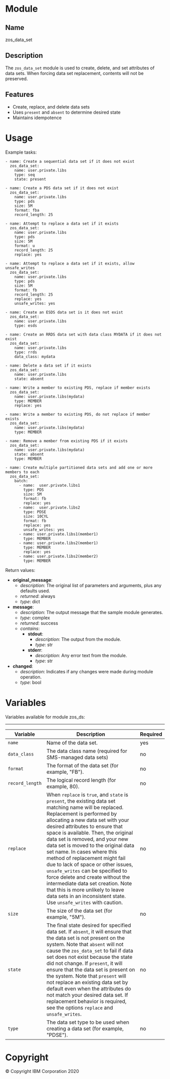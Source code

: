 Module
============
Name
-----------
zos_data_set


Description 
-----------

The `zos_data_set` module is used to create, delete, and set attributes of data sets.
When forcing data set replacement, contents will not be preserved.

Features
--------
* Create, replace, and delete data sets
* Uses `present` and `absent` to determine desired state
* Maintains idempotence


Usage
=====

Example tasks:  
```
- name: Create a sequential data set if it does not exist
  zos_data_set:
    name: user.private.libs
    type: seq
    state: present
```
```
- name: Create a PDS data set if it does not exist
  zos_data_set:
    name: user.private.libs
    type: pds
    size: 5M
    format: fba
    record_length: 25
```
```
- name: Attempt to replace a data set if it exists
  zos_data_set:
    name: user.private.libs
    type: pds
    size: 5M
    format: u
    record_length: 25
    replace: yes
```
```
- name: Attempt to replace a data set if it exists, allow unsafe_writes
  zos_data_set:
    name: user.private.libs
    type: pds
    size: 5M
    format: fb
    record_length: 25
    replace: yes
    unsafe_writes: yes
```
```
- name: Create an ESDS data set is it does not exist
  zos_data_set:
    name: user.private.libs
    type: esds
```
```
- name: Create an RRDS data set with data class MYDATA if it does not exist
  zos_data_set:
    name: user.private.libs
    type: rrds
    data_class: mydata
```
```
- name: Delete a data set if it exists
  zos_data_set:
    name: user.private.libs
    state: absent
```
```
- name: Write a member to existing PDS, replace if member exists
  zos_data_set:
    name: user.private.libs(mydata)
    type: MEMBER
    replace: yes
```
```
- name: Write a member to existing PDS, do not replace if member exists
  zos_data_set:
    name: user.private.libs(mydata)
    type: MEMBER
```
```
- name: Remove a member from existing PDS if it exists
  zos_data_set:
    name: user.private.libs(mydata)
    state: absent
    type: MEMBER   
```
```
- name: Create multiple partitioned data sets and add one or more members to each
  zos_data_set:
    batch:
      - name:  user.private.libs1
        type: PDS
        size: 5M
        format: fb
        replace: yes
      - name:  user.private.libs2
        type: PDSE
        size: 10CYL
        format: fb
        replace: yes
        unsafe_writes: yes
      - name: user.private.libs1(member1)
        type: MEMBER
      - name: user.private.libs2(member1)
        type: MEMBER
        replace: yes
      - name: user.private.libs2(member2)
        type: MEMBER
```

Return values:

* __original_message__:
  * _description_: The original list of parameters and arguments, plus any defaults used.
  * _returned_: always
  * _type_: dict
* __message__:
  * _description_: The output message that the sample module generates.
  * _type_: complex
  * _returned_: success
  * _contains_:
    * __stdout__:
      * _description_: The output from the module.
      * _type_: str
    * __stderr__: 
      * _description_: Any error text from the module.
      * _type_: str
* __changed__: 
  * _description_: Indicates if any changes were made during module operation.
  * _type_: bool

Variables
=========

Variables available for module zos_ds:

-------

| Variable        | Description                                                                                                                                                                                                                                                                                                                                                                                                                                                                                                                                                                                                                                              | Required |
| --------------- | -------------------------------------------------------------------------------------------------------------------------------------------------------------------------------------------------------------------------------------------------------------------------------------------------------------------------------------------------------------------------------------------------------------------------------------------------------------------------------------------------------------------------------------------------------------------------------------------------------------------------------------------------------- | -------- |
| `name`          | Name of the data set.                                                                                                                                                                                                                                                                                                                                                                                                                                                                                                                                                                                                                                    | yes      |
| `data_class`    | The data class name (required for SMS-managed data sets)                                                                                                                                                                                                                                                                                                                                                                                                                                                                                                                                                                                                 | no       |
| `format`        | The format of the data set (for example, "FB").                                                                                                                                                                                                                                                                                                                                                                                                                                                                                                                                                                                                          | no       |
| `record_length` | The logical record length (for example, 80).                                                                                                                                                                                                                                                                                                                                                                                                                                                                                                                                                                                                             | no       |
| `replace`       | When `replace` is `true`, and `state` is `present`, the existing data set matching name will be replaced. Replacement is performed by allocating a new data set with your desired attributes to ensure that space is available. Then, the original data set is removed, and your new data set is moved to the original data set name. In cases where this method of replacement might fail due to lack of space or other issues,  `unsafe_writes` can be specified to force delete and create without the intermediate data set creation. Note that this is more unlikely to leave data sets in an inconsistent state. Use `unsafe_writes` with caution. | no       |
| `size`          | The size of the data set (for example, "5M").                                                                                                                                                                                                                                                                                                                                                                                                                                                                                                                                                                                                            | no       |
| `state`         | The final state desired for specified data set. If `absent`, it will ensure that the data set is not present on the system. Note that `absent` will not cause the `zos_data_set` to fail if data set does not exist because the state did not change. If `present`, it will ensure that the data set is present on the system. Note that `present` will not replace an existing data set by default even when the attributes do not match your desired data set. If replacement behavior is required, see the options `replace` and `unsafe_writes`.                                                                                                     | no       |
| `type`          | The data set type to be used when creating a data set (for example, "PDSE").                                                                                                                                                                                                                                                                                                                                                                                                                                                                                                                                                                             | no       |

# Copyright
© Copyright IBM Corporation 2020
